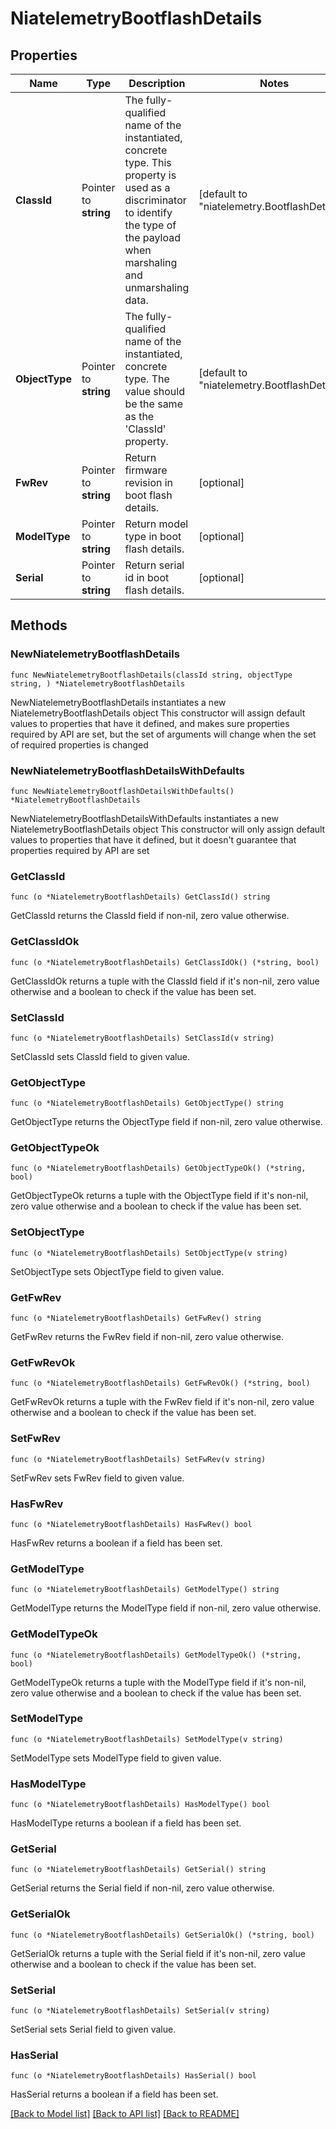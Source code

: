 # NiatelemetryBootflashDetails

## Properties

Name | Type | Description | Notes
------------ | ------------- | ------------- | -------------
**ClassId** | Pointer to **string** | The fully-qualified name of the instantiated, concrete type. This property is used as a discriminator to identify the type of the payload when marshaling and unmarshaling data. | [default to "niatelemetry.BootflashDetails"]
**ObjectType** | Pointer to **string** | The fully-qualified name of the instantiated, concrete type. The value should be the same as the &#39;ClassId&#39; property. | [default to "niatelemetry.BootflashDetails"]
**FwRev** | Pointer to **string** | Return firmware revision in boot flash details. | [optional] 
**ModelType** | Pointer to **string** | Return model type in boot flash details. | [optional] 
**Serial** | Pointer to **string** | Return serial id in boot flash details. | [optional] 

## Methods

### NewNiatelemetryBootflashDetails

`func NewNiatelemetryBootflashDetails(classId string, objectType string, ) *NiatelemetryBootflashDetails`

NewNiatelemetryBootflashDetails instantiates a new NiatelemetryBootflashDetails object
This constructor will assign default values to properties that have it defined,
and makes sure properties required by API are set, but the set of arguments
will change when the set of required properties is changed

### NewNiatelemetryBootflashDetailsWithDefaults

`func NewNiatelemetryBootflashDetailsWithDefaults() *NiatelemetryBootflashDetails`

NewNiatelemetryBootflashDetailsWithDefaults instantiates a new NiatelemetryBootflashDetails object
This constructor will only assign default values to properties that have it defined,
but it doesn't guarantee that properties required by API are set

### GetClassId

`func (o *NiatelemetryBootflashDetails) GetClassId() string`

GetClassId returns the ClassId field if non-nil, zero value otherwise.

### GetClassIdOk

`func (o *NiatelemetryBootflashDetails) GetClassIdOk() (*string, bool)`

GetClassIdOk returns a tuple with the ClassId field if it's non-nil, zero value otherwise
and a boolean to check if the value has been set.

### SetClassId

`func (o *NiatelemetryBootflashDetails) SetClassId(v string)`

SetClassId sets ClassId field to given value.


### GetObjectType

`func (o *NiatelemetryBootflashDetails) GetObjectType() string`

GetObjectType returns the ObjectType field if non-nil, zero value otherwise.

### GetObjectTypeOk

`func (o *NiatelemetryBootflashDetails) GetObjectTypeOk() (*string, bool)`

GetObjectTypeOk returns a tuple with the ObjectType field if it's non-nil, zero value otherwise
and a boolean to check if the value has been set.

### SetObjectType

`func (o *NiatelemetryBootflashDetails) SetObjectType(v string)`

SetObjectType sets ObjectType field to given value.


### GetFwRev

`func (o *NiatelemetryBootflashDetails) GetFwRev() string`

GetFwRev returns the FwRev field if non-nil, zero value otherwise.

### GetFwRevOk

`func (o *NiatelemetryBootflashDetails) GetFwRevOk() (*string, bool)`

GetFwRevOk returns a tuple with the FwRev field if it's non-nil, zero value otherwise
and a boolean to check if the value has been set.

### SetFwRev

`func (o *NiatelemetryBootflashDetails) SetFwRev(v string)`

SetFwRev sets FwRev field to given value.

### HasFwRev

`func (o *NiatelemetryBootflashDetails) HasFwRev() bool`

HasFwRev returns a boolean if a field has been set.

### GetModelType

`func (o *NiatelemetryBootflashDetails) GetModelType() string`

GetModelType returns the ModelType field if non-nil, zero value otherwise.

### GetModelTypeOk

`func (o *NiatelemetryBootflashDetails) GetModelTypeOk() (*string, bool)`

GetModelTypeOk returns a tuple with the ModelType field if it's non-nil, zero value otherwise
and a boolean to check if the value has been set.

### SetModelType

`func (o *NiatelemetryBootflashDetails) SetModelType(v string)`

SetModelType sets ModelType field to given value.

### HasModelType

`func (o *NiatelemetryBootflashDetails) HasModelType() bool`

HasModelType returns a boolean if a field has been set.

### GetSerial

`func (o *NiatelemetryBootflashDetails) GetSerial() string`

GetSerial returns the Serial field if non-nil, zero value otherwise.

### GetSerialOk

`func (o *NiatelemetryBootflashDetails) GetSerialOk() (*string, bool)`

GetSerialOk returns a tuple with the Serial field if it's non-nil, zero value otherwise
and a boolean to check if the value has been set.

### SetSerial

`func (o *NiatelemetryBootflashDetails) SetSerial(v string)`

SetSerial sets Serial field to given value.

### HasSerial

`func (o *NiatelemetryBootflashDetails) HasSerial() bool`

HasSerial returns a boolean if a field has been set.


[[Back to Model list]](../README.md#documentation-for-models) [[Back to API list]](../README.md#documentation-for-api-endpoints) [[Back to README]](../README.md)


